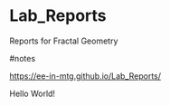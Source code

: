 # Lab_Reports
Reports for Fractal Geometry 

#notes

https://ee-in-mtg.github.io/Lab_Reports/

Hello World!
